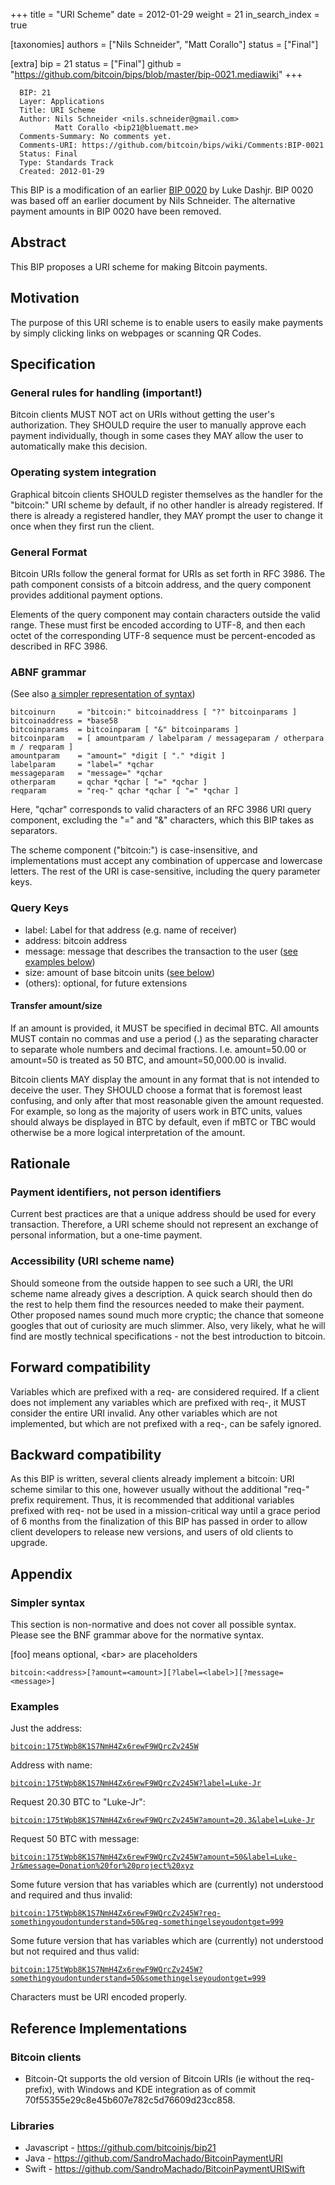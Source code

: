 +++
title = "URI Scheme"
date = 2012-01-29
weight = 21
in_search_index = true

[taxonomies]
authors = ["Nils Schneider", "Matt Corallo"]
status = ["Final"]

[extra]
bip = 21
status = ["Final"]
github = "https://github.com/bitcoin/bips/blob/master/bip-0021.mediawiki"
+++

      BIP: 21
      Layer: Applications
      Title: URI Scheme
      Author: Nils Schneider <nils.schneider@gmail.com>
              Matt Corallo <bip21@bluematt.me>
      Comments-Summary: No comments yet.
      Comments-URI: https://github.com/bitcoin/bips/wiki/Comments:BIP-0021
      Status: Final
      Type: Standards Track
      Created: 2012-01-29

This BIP is a modification of an earlier [BIP
0020](bip-0020.mediawiki "wikilink") by Luke Dashjr. BIP 0020 was based
off an earlier document by Nils Schneider. The alternative payment
amounts in BIP 0020 have been removed.

## Abstract

This BIP proposes a URI scheme for making Bitcoin payments.

## Motivation

The purpose of this URI scheme is to enable users to easily make
payments by simply clicking links on webpages or scanning QR Codes.

## Specification

### General rules for handling (important!)

Bitcoin clients MUST NOT act on URIs without getting the user's
authorization. They SHOULD require the user to manually approve each
payment individually, though in some cases they MAY allow the user to
automatically make this decision.

### Operating system integration

Graphical bitcoin clients SHOULD register themselves as the handler for
the "bitcoin:" URI scheme by default, if no other handler is already
registered. If there is already a registered handler, they MAY prompt
the user to change it once when they first run the client.

### General Format

Bitcoin URIs follow the general format for URIs as set forth in RFC
3986. The path component consists of a bitcoin address, and the query
component provides additional payment options.

Elements of the query component may contain characters outside the valid
range. These must first be encoded according to UTF-8, and then each
octet of the corresponding UTF-8 sequence must be percent-encoded as
described in RFC 3986.

### ABNF grammar

(See also [a simpler representation of
syntax](#Simpler_syntax "wikilink"))

`bitcoinurn     = "bitcoin:" bitcoinaddress [ "?" bitcoinparams ]`  
`bitcoinaddress = *base58`  
`bitcoinparams  = bitcoinparam [ "&" bitcoinparams ]`  
`bitcoinparam   = [ amountparam / labelparam / messageparam / otherparam / reqparam ]`  
`amountparam    = "amount=" *digit [ "." *digit ]`  
`labelparam     = "label=" *qchar`  
`messageparam   = "message=" *qchar`  
`otherparam     = qchar *qchar [ "=" *qchar ]`  
`reqparam       = "req-" qchar *qchar [ "=" *qchar ]`

Here, "qchar" corresponds to valid characters of an RFC 3986 URI query
component, excluding the "=" and "&" characters, which this BIP takes as
separators.

The scheme component ("bitcoin:") is case-insensitive, and
implementations must accept any combination of uppercase and lowercase
letters. The rest of the URI is case-sensitive, including the query
parameter keys.

### Query Keys

-   label: Label for that address (e.g. name of receiver)
-   address: bitcoin address
-   message: message that describes the transaction to the user ([see
    examples below](#Examples "wikilink"))
-   size: amount of base bitcoin units ([see
    below](#Transfer_amount/size "wikilink"))
-   (others): optional, for future extensions

#### Transfer amount/size

If an amount is provided, it MUST be specified in decimal BTC. All
amounts MUST contain no commas and use a period (.) as the separating
character to separate whole numbers and decimal fractions. I.e.
amount=50.00 or amount=50 is treated as 50 BTC, and amount=50,000.00 is
invalid.

Bitcoin clients MAY display the amount in any format that is not
intended to deceive the user. They SHOULD choose a format that is
foremost least confusing, and only after that most reasonable given the
amount requested. For example, so long as the majority of users work in
BTC units, values should always be displayed in BTC by default, even if
mBTC or TBC would otherwise be a more logical interpretation of the
amount.

## Rationale

### Payment identifiers, not person identifiers

Current best practices are that a unique address should be used for
every transaction. Therefore, a URI scheme should not represent an
exchange of personal information, but a one-time payment.

### Accessibility (URI scheme name)

Should someone from the outside happen to see such a URI, the URI scheme
name already gives a description. A quick search should then do the rest
to help them find the resources needed to make their payment. Other
proposed names sound much more cryptic; the chance that someone googles
that out of curiosity are much slimmer. Also, very likely, what he will
find are mostly technical specifications - not the best introduction to
bitcoin.

## Forward compatibility

Variables which are prefixed with a req- are considered required. If a
client does not implement any variables which are prefixed with req-, it
MUST consider the entire URI invalid. Any other variables which are not
implemented, but which are not prefixed with a req-, can be safely
ignored.

## Backward compatibility

As this BIP is written, several clients already implement a bitcoin: URI
scheme similar to this one, however usually without the additional
"req-" prefix requirement. Thus, it is recommended that additional
variables prefixed with req- not be used in a mission-critical way until
a grace period of 6 months from the finalization of this BIP has passed
in order to allow client developers to release new versions, and users
of old clients to upgrade.

## Appendix

### Simpler syntax

This section is non-normative and does not cover all possible syntax.
Please see the BNF grammar above for the normative syntax.

\[foo\] means optional, &lt;bar&gt; are placeholders

`bitcoin:<address>[?amount=<amount>][?label=<label>][?message=<message>]`

### Examples

Just the address:

[`bitcoin:175tWpb8K1S7NmH4Zx6rewF9WQrcZv245W`](bitcoin:175tWpb8K1S7NmH4Zx6rewF9WQrcZv245W)

Address with name:

[`bitcoin:175tWpb8K1S7NmH4Zx6rewF9WQrcZv245W?label=Luke-Jr`](bitcoin:175tWpb8K1S7NmH4Zx6rewF9WQrcZv245W?label=Luke-Jr)

Request 20.30 BTC to "Luke-Jr":

[`bitcoin:175tWpb8K1S7NmH4Zx6rewF9WQrcZv245W?amount=20.3&label=Luke-Jr`](bitcoin:175tWpb8K1S7NmH4Zx6rewF9WQrcZv245W?amount=20.3&label=Luke-Jr)

Request 50 BTC with message:

[`bitcoin:175tWpb8K1S7NmH4Zx6rewF9WQrcZv245W?amount=50&label=Luke-Jr&message=Donation%20for%20project%20xyz`](bitcoin:175tWpb8K1S7NmH4Zx6rewF9WQrcZv245W?amount=50&label=Luke-Jr&message=Donation%20for%20project%20xyz)

Some future version that has variables which are (currently) not
understood and required and thus invalid:

[`bitcoin:175tWpb8K1S7NmH4Zx6rewF9WQrcZv245W?req-somethingyoudontunderstand=50&req-somethingelseyoudontget=999`](bitcoin:175tWpb8K1S7NmH4Zx6rewF9WQrcZv245W?req-somethingyoudontunderstand=50&req-somethingelseyoudontget=999)

Some future version that has variables which are (currently) not
understood but not required and thus valid:

[`bitcoin:175tWpb8K1S7NmH4Zx6rewF9WQrcZv245W?somethingyoudontunderstand=50&somethingelseyoudontget=999`](bitcoin:175tWpb8K1S7NmH4Zx6rewF9WQrcZv245W?somethingyoudontunderstand=50&somethingelseyoudontget=999)

Characters must be URI encoded properly.

## Reference Implementations

### Bitcoin clients

-   Bitcoin-Qt supports the old version of Bitcoin URIs (ie without the
    req- prefix), with Windows and KDE integration as of commit
    70f55355e29c8e45b607e782c5d76609d23cc858.

### Libraries

-   Javascript - <https://github.com/bitcoinjs/bip21>
-   Java - <https://github.com/SandroMachado/BitcoinPaymentURI>
-   Swift - <https://github.com/SandroMachado/BitcoinPaymentURISwift>
